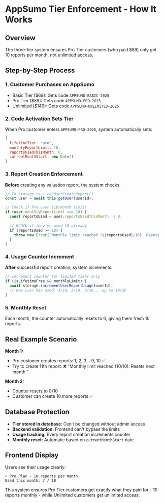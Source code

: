# AppSumo Tier Enforcement - How It Works

## Overview
The three-tier system ensures Pro Tier customers (who paid $89) only get 10 reports per month, not unlimited access.

## Step-by-Step Process

### 1. **Customer Purchases on AppSumo**
- Basic Tier ($69): Gets code `APPSUMO-BASIC-2025`  
- Pro Tier ($89): Gets code `APPSUMO-PRO-2025` 
- Unlimited ($149): Gets code `APPSUMO-UNLIMITED-2025`

### 2. **Code Activation Sets Tier**
When Pro customer enters `APPSUMO-PRO-2025`, system automatically sets:
```javascript
{
  lifetimeTier: 'pro',
  monthlyReportLimit: 10,
  reportsUsedThisMonth: 0,
  currentMonthStart: new Date()
}
```

### 3. **Report Creation Enforcement**
**Before** creating any valuation report, the system checks:

```javascript
// In storage.ts - canUserCreateReport()
const user = await this.getUser(userId);

// Check if Pro user (10/month limit)
if (user.monthlyReportLimit === 10) {
  const reportsUsed = user.reportsUsedThisMonth || 0;
  
  // BLOCK if they've used 10 already
  if (reportsUsed >= 10) {
    throw new Error(`Monthly limit reached (${reportsUsed}/10). Resets next month.`);
  }
}
```

### 4. **Usage Counter Increment**
**After** successful report creation, system increments:
```javascript
// Increment counter for limited tiers only
if (isLifetimeFree && monthlyLimit) {
  await storage.incrementUserReportUsage(userId);
  // Now user has used: 1/10, 2/10, 3/10... up to 10/10
}
```

### 5. **Monthly Reset**
Each month, the counter automatically resets to 0, giving them fresh 10 reports.

## Real Example Scenario

**Month 1:**
- Pro customer creates reports: 1, 2, 3... 9, 10 ✅
- Try to create 11th report: ❌ "Monthly limit reached (10/10). Resets next month."

**Month 2:** 
- Counter resets to 0/10
- Customer can create 10 more reports ✅

## Database Protection
- **Tier stored in database**: Can't be changed without admin access
- **Backend validation**: Frontend can't bypass the limits
- **Usage tracking**: Every report creation increments counter
- **Monthly reset**: Automatic based on `currentMonthStart` date

## Frontend Display
Users see their usage clearly:
```
✓ Pro Plan - 10 reports per month
Used this month: 7 / 10
```

This system ensures Pro Tier customers get exactly what they paid for - 10 reports monthly - while Unlimited customers get unlimited access.